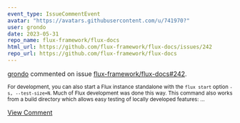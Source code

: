 ```yaml
---
event_type: IssueCommentEvent
avatar: "https://avatars.githubusercontent.com/u/741970?"
user: grondo
date: 2023-05-31
repo_name: flux-framework/flux-docs
html_url: https://github.com/flux-framework/flux-docs/issues/242
repo_url: https://github.com/flux-framework/flux-docs
---
```


<a href='https://github.com/grondo' target='_blank'>grondo</a> commented on issue <a href='https://github.com/flux-framework/flux-docs/issues/242' target='_blank'>flux-framework/flux-docs#242</a>.

<small>For development, you can also start a Flux instance standalone with the `flux start` option `-s, --test-size=N`. Much of Flux development was done this way. This command also works from a build directory which allows easy testing of locally developed features:...</small>

<a href='https://github.com/flux-framework/flux-docs/issues/242' target='_blank'>View Comment</a>